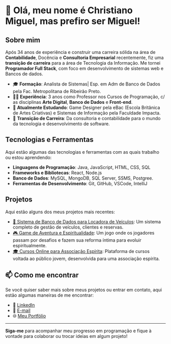 
# 👋 Olá, meu nome é Christiano Miguel, mas prefiro ser Miguel!

## Sobre mim
Após 34 anos de experiência e construir uma carreira sólida na área de **Contabilidade**, Docência e **Consultoria Empresarial** recentemente, fiz uma **transição de carreira** para a área de Tecnologia da Informação. Me tornei **Programador Full Stack**, com foco em desenvolvimento de sistemas web e Bancos de dados.

- 🎓 **Formação**: Analista de Sistemas| Esp. em Adm de Banco de Dados pela Fac. Metropolitana de Ribeirão Preto.
- 👨‍🏫 **Experiência**: 3 anos como Professor nos Cursos de Programação, c/ as disciplinas **Arte Digital**, **Banco de Dados** e **Front-end**.
- 🚀 **Atualmente Estudando**: Game Designer pela eBac (Escola Britânica de Artes Criativas) e Sistemas de Informação pela Faculdade Impacta.
- 🔄 **Transição de Carreira**: Da consultoria e contabilidade para o mundo da tecnologia e desenvolvimento de software.

## Tecnologias e Ferramentas
Aqui estão algumas das tecnologias e ferramentas com as quais trabalho ou estou aprendendo:

- **Linguagens de Programação**: Java, JavaScript, HTML, CSS, SQL
- **Frameworks e Bibliotecas**: React, Node.js
- **Banco de Dados**: MySQL, MongoDB, SQL Server, SSMS, Postgree.
- **Ferramentas de Desenvolvimento**: Git, GitHub, VSCode, IntelliJ

## Projetos
Aqui estão alguns dos meus projetos mais recentes:

- [🚗 Sistema de Banco de Dados para Locadora de Veículos](link-para-o-repositorio): Um sistema completo de gestão de veículos, clientes e reservas.
- [🎮 Game de Aventura e Espiritualidade](link-para-o-repositorio): Um jogo onde os jogadores passam por desafios e fazem sua reforma íntima para evoluir espiritualmente.
- [🎓 Cursos Online para Associação Espírita](link-para-o-repositorio): Plataforma de cursos voltada ao público jovem, desenvolvida para uma associação espírita.

## 📫 Como me encontrar
Se você quiser saber mais sobre meus projetos ou entrar em contato, aqui estão algumas maneiras de me encontrar:

- 💼 [LinkedIn](https://www.linkedin.com/in/seu-usuario)
- 📧 [E-mail](mailto:seu-email)
- 🌐 [Meu Portfólio](link-para-seu-portfolio-se-tiver)

---

**Siga-me** para acompanhar meu progresso em programação e fique à vontade para colaborar ou trocar ideias em algum projeto!
